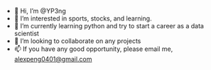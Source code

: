 - 👋 Hi, I’m @YP3ng
- 👀 I’m interested in sports, stocks, and learning.
- 🌱 I’m currently learning python and try to start a career as a data scientist
- 💞️ I’m looking to collaborate on any projects
- 📫 If you have any good opportunity, please email me, alexpeng0401@gmail.com

<!---
YP3ng/YP3ng is a ✨ special ✨ repository because its `README.md` (this file) appears on your GitHub profile.
You can click the Preview link to take a look at your changes.
--->
